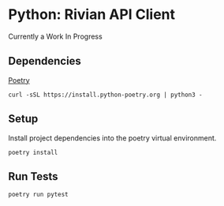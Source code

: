 # Python: Rivian API Client

Currently a Work In Progress

## Dependencies

[Poetry](https://python-poetry.org/docs/)

```
curl -sSL https://install.python-poetry.org | python3 -
```

## Setup

Install project dependencies into the poetry virtual environment.

```
poetry install
```

## Run Tests

```
poetry run pytest
```
